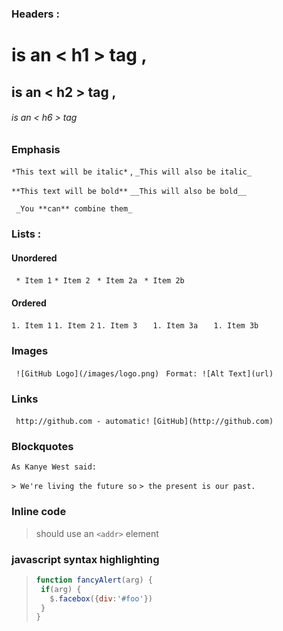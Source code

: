 ﻿### Headers : ` ` 
 # is an < h1 > tag  ,
 ## is an < h2 > tag  ,
 ###### is an < h6 > tag  

### Emphasis

` *This text will be italic* ` ,
` _This will also be italic_ ` 

` **This text will be bold** ` 
` __This will also be bold__ ` 

`  _You **can** combine them_ ` 

### Lists : ` ` 
#### Unordered

`  * Item 1 ` 
` * Item 2 ` 
`  * Item 2a ` 
`  * Item 2b ` 

#### Ordered

` 1. Item 1 ` 
` 1. Item 2 ` 
` 1. Item 3 ` 
`    1. Item 3a ` 
`    1. Item 3b ` 

### Images

`  ![GitHub Logo](/images/logo.png) ` 
`  Format: ![Alt Text](url) ` 

### Links
`  http://github.com - automatic! ` 
` [GitHub](http://github.com) ` 

### Blockquotes

` As Kanye West said: ` 

` > We're living the future so ` 
` > the present is our past. ` 

### Inline code

> should use an `<addr>` element 
### javascript syntax highlighting
> ```javascript
>function fancyAlert(arg) {
>  if(arg) {
>    $.facebox({div:'#foo'})
>  }
>}
```
